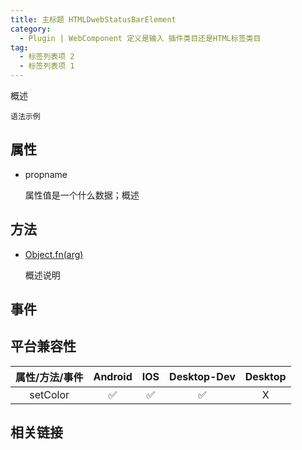 ```yaml
---
title: 主标题 HTMLDwebStatusBarElement
category:
  - Plugin | WebComponent 定义是输入 插件类目还是HTML标签类目
tag:
  - 标签列表项 2 
  - 标签列表项 1
---
```


概述

```
语法示例
```

## 属性

  - propname

    属性值是一个什么数据；概述

## 方法

  - [Object.fn(arg)](url)

    概述说明

## 事件

## 平台兼容性

| 属性/方法/事件 | Android | IOS | Desktop-Dev | Desktop |
|:------------:|:-------:|:---:|:-----------:|:-------:|
| setColor     | ✅      | ✅  | ✅           | X       |

## 相关链接
[]()



